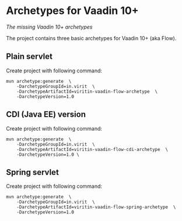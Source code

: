# Archetypes for Vaadin 10+

*The missing Vaadin 10+ archetypes*

The project contains three basic archetypes for Vaadin 10+ (aka Flow).

## Plain servlet

Create project with following command:

```
mvn archetype:generate  \
    -DarchetypeGroupId=in.virit  \
    -DarchetypeArtifactId=viritin-vaadin-flow-archetype  \
    -DarchetypeVersion=1.0
```

## CDI (Java EE) version

Create project with following command:

```
mvn archetype:generate  \
    -DarchetypeGroupId=in.virit  \
    -DarchetypeArtifactId=viritin-vaadin-flow-cdi-archetype  \
    -DarchetypeVersion=1.0 \
```

## Spring servlet
    
Create project with following command:

```
mvn archetype:generate  \
    -DarchetypeGroupId=in.virit  \
    -DarchetypeArtifactId=viritin-vaadin-flow-spring-archetype  \
    -DarchetypeVersion=1.0
```


